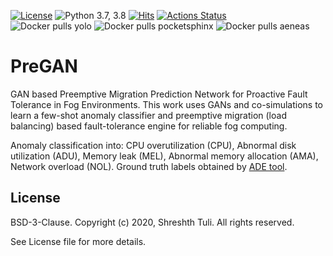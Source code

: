 [![License](https://img.shields.io/badge/License-BSD%203--Clause-red.svg)](https://github.com/imperial-qore/COSCO/blob/master/LICENSE)
![Python 3.7, 3.8](https://img.shields.io/badge/python-3.7%20%7C%203.8-blue.svg)
[![Hits](https://hits.seeyoufarm.com/api/count/incr/badge.svg?url=https%3A%2F%2Fgithub.com%2Fimperial-qore%2FCOSCO&count_bg=%23FFC401&title_bg=%23555555&icon=&icon_color=%23E7E7E7&title=hits&edge_flat=false)](https://hits.seeyoufarm.com)
[![Actions Status](https://github.com/imperial-qore/SimpleFogSim/workflows/DeFog-Benchmarks/badge.svg)](https://github.com/imperial-qore/SimpleFogSim/actions)
<br>
![Docker pulls yolo](https://img.shields.io/docker/pulls/shreshthtuli/yolo?label=docker%20pulls%3A%20yolo)
![Docker pulls pocketsphinx](https://img.shields.io/docker/pulls/shreshthtuli/pocketsphinx?label=docker%20pulls%3A%20pocketsphinx)
![Docker pulls aeneas](https://img.shields.io/docker/pulls/shreshthtuli/aeneas?label=docker%20pulls%3A%20aeneas)

# PreGAN

GAN based Preemptive Migration Prediction Network for Proactive Fault Tolerance in Fog Environments. This work uses GANs and co-simulations to learn a few-shot anomaly classifier and preemptive migration (load balancing) based fault-tolerance engine for reliable fog computing.

Anomaly classification into: CPU overutilization (CPU), Abnormal disk utilization (ADU), Memory leak (MEL), Abnormal memory allocation (AMA), Network overload (NOL). Ground truth labels obtained by [ADE tool](https://www.openmainframeproject.org/projects/anomaly-detection-engine-for-linux-logs-ade).


## License

BSD-3-Clause. 
Copyright (c) 2020, Shreshth Tuli.
All rights reserved.

See License file for more details.
